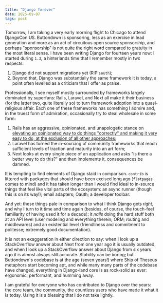 ```yaml
---
title: "Django forever"
date: 2025-09-07
tags: post
---
```


Tomorrow, I am taking a very early morning flight to Chicago to attend DjangoCon US. Buttondown is sponsoring, less as an exercise in lead generation and more as an act of circuitous open source sponsorship, and perhaps "sponsorship" is not quite the right word compared to gratuity in the most literal sense. I have been writing Django for fourteen years now: I started during `1.3`, a hinterlands time that I remember mostly in two respects:

1. Django did not support migrations yet (RIP `south`);
2. Beyond that, Django was substantially the same framework it is today, a point often levelled as a criticism that I offer as praise.

Professionally, I see myself mostly surrounded by frameworks largely dominated by superfans: Rails, Laravel, and Next all make it their business (for the latter two, quite literally so) to turn framework adoption into a quasi-religious affair. Each one of these frameworks has something I admire and, in the truest form of admiration, occasionally try to steal wholesale in some form:

1. Rails has an aggressive, opinionated, and unapologetic stance on [elevating an opinionated way to do things "correctly" and making it very easy to do, at the exclusion of all other approaches](https://dhh.dk/2012/rails-is-omakase.html);
2. Laravel has turned the in-sourcing of community frameworks that reach sufficient levels of traction and maturity into an art form;
3. Next looks at every single piece of an application and asks "is there a better way to do this?" and then implements it, consequences be damned.

It is tempting to find elements of Django staid in comparison. `contrib` is littered with packages that should have been excised long ago (`flatpages` comes to mind) and it has taken longer than I would find ideal to in-source things that feel like vital parts of the ecosystem: an async runner (though this is on its way!); email adapters; Oauth; a developer toolbar.

And yet: these things pale in comparison to what I think Django gets _right_, and why I turn to it time and time again (besides, of course, the touch-feel familiarity of having used it for a decade): it _nails_ doing the hard stuff both at an API level (user modeling and everything therein; ORM; routing and middlewares) and an existential level (friendliness and commitment to politesse; extremely good documentation).

It is not an exaggeration in either direction to say: when I look up a StackOverflow answer about Next from one year ago it is usually outdated, and when I look up a StackOverflow answer about Django from six years ago it is almost always still accurate. Stability can be boring; but Buttondown's codebase is at the age (seven years!) where Ship of Theseus metaphors start becoming apt, and while many many parts of the codebase have changed, everything in Django-land core is as rock-solid as ever: ergonomic, performant, and humming away.

I am grateful for everyone who has contributed to Django over the years: the core team, the community, the countless users who have made it what it is today. Using it is a blessing that I do not take lightly.
